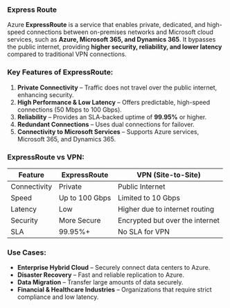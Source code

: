 ### Express Route

Azure **ExpressRoute** is a service that enables private, dedicated, and high-speed connections between on-premises networks and Microsoft cloud services, such as **Azure, Microsoft 365, and Dynamics 365**. It bypasses the public internet, providing **higher security, reliability, and lower latency** compared to traditional VPN connections.

### **Key Features of ExpressRoute:**

1. **Private Connectivity** – Traffic does not travel over the public internet, enhancing security.
2. **High Performance & Low Latency** – Offers predictable, high-speed connections (50 Mbps to 100 Gbps).
3. **Reliability** – Provides an SLA-backed uptime of **99.95%** or higher.
4. **Redundant Connections** – Uses dual connections for failover.
5. **Connectivity to Microsoft Services** – Supports Azure services, Microsoft 365, and Dynamics 365.

### **ExpressRoute vs VPN:**

| Feature      | ExpressRoute   | VPN (Site-to-Site)              |
| ------------ | -------------- | ------------------------------- |
| Connectivity | Private        | Public Internet                 |
| Speed        | Up to 100 Gbps | Limited to 10 Gbps              |
| Latency      | Low            | Higher due to internet routing  |
| Security     | More Secure    | Encrypted but over the internet |
| SLA          | 99.95%+        | No SLA for VPN                  |

### **Use Cases:**

- **Enterprise Hybrid Cloud** – Securely connect data centers to Azure.
- **Disaster Recovery** – Fast and reliable replication to Azure.
- **Data Migration** – Transfer large amounts of data securely.
- **Financial & Healthcare Industries** – Organizations that require strict compliance and low latency.

